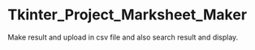 # Tkinter_Project_Marksheet_Maker
Make result and upload in csv file and also search result and display.
